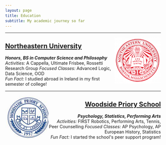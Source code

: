 ```yaml
---
layout: page
title: Education
subtitle: My academic journey so far
---
```

***

<a href="/pages/neu"><img src="/assets/img/neucircle.png" align="right" width="150" height="150"></a>

  <div style="text-align: left;">
    <p>
      <a href="/pages/neu"><h2>Northeastern University</h2></a>
      <b><i>Honors, BS in Computer Science and Philosophy</i></b><br>
        <i>Activities:</i> A Cappella, Ultimate Frisbee, Rossetti Research Group
        <i>Focused Classes:</i> Advanced Logic, Data Science, OOD <br>
        <i>Fun Fact:</i> I studied abroad in Ireland in my first semester of college!
    </p>
  </div>

***

<a href="/pages/wps"><img src="/assets/img/oraetlabora.jpeg" align="left" width="140" height="140"></a>

  <div style="text-align: right;">
    <p>
      <a href="/pages/wps"><h2>Woodside Priory School</h2></a>
      <b><i>Psychology, Statistics, Performing Arts</i></b><br>
        <i>Activities:</i> FIRST Robotics, Performing Arts, Tennis, Peer Counselling
        <i>Focused Classes:</i> AP Psychology, AP European History, Statistics<br>
        <i>Fun Fact:</i> I started the school's peer support program!
    </p>
  </div>